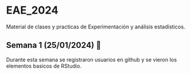 # EAE_2024
Material de clases y practicas de Experimentación y análisis estadísticos.
## Semana 1 (25/01/2024) 📖
Durante esta semana se registraron usuarios en github y se vieron los elementos basicos de RStudio.
